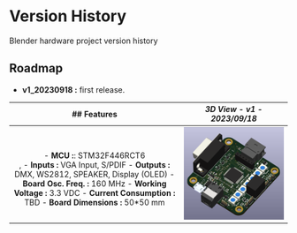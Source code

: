 # Version History

Blender hardware project version history

## Roadmap

- __v1_20230918 :__ first release.

| ## Features | *3D View - v1 - 2023/09/18* |
|:--:|:--:| 
|<br>- __MCU :__: STM32F446RCT6<br>, - __Inputs :__ VGA Input, S/PDIF - __Outputs :__ DMX, WS2812, SPEAKER, Display (OLED) - __Board Osc. Freq. :__ 160 MHz - __Working Voltage :__ 3.3 VDC - __Current Consumption :__  TBD - __Board Dimensions :__ 50*50 mm | ![_3DView_v1_20230918](https://github.com/mend0z0/Blender/blob/main/Hardware/_Sub_HW_Blender/v1_20230918/Released%20Folder/v1.0%20-%2020230918/Media%20Content/Picture/_3DView_Blender_v1.0.png) |



